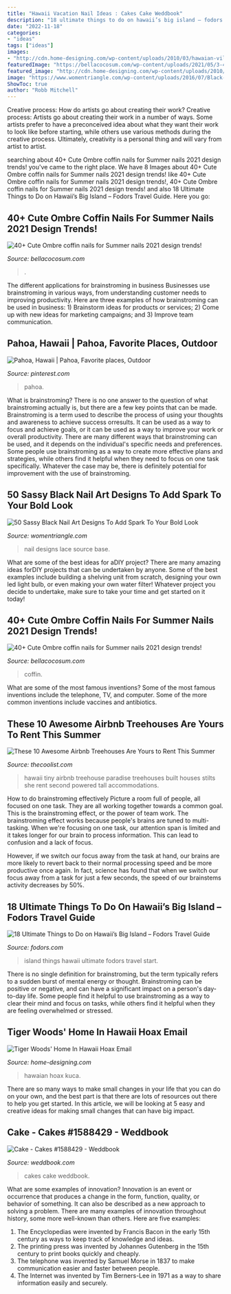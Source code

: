 ```yaml
---
title: "Hawaii Vacation Nail Ideas : Cakes Cake Weddbook"
description: "18 ultimate things to do on hawaii’s big island – fodors travel guide"
date: "2022-11-18"
categories:
- "ideas"
tags: ["ideas"]
images:
- "http://cdn.home-designing.com/wp-content/uploads/2010/03/hawaian-villa-dining-space.jpg"
featuredImage: "https://bellacocosum.com/wp-content/uploads/2021/05/3-4.jpg"
featured_image: "http://cdn.home-designing.com/wp-content/uploads/2010/03/hawaian-villa-dining-space.jpg"
image: "https://www.womentriangle.com/wp-content/uploads/2016/07/Black-Nail-art-designs40180716.jpg"
ShowToc: true
author: "Robb Mitchell"
---
```



Creative process: How do artists go about creating their work?
Creative process: Artists go about creating their work in a number of ways. Some artists prefer to have a preconceived idea about what they want their work to look like before starting, while others use various methods during the creative process. Ultimately, creativity is a personal thing and will vary from artist to artist.

	

		
searching about 40+ Cute Ombre coffin nails for Summer nails 2021 design trends! you've came to the right place. We have 8 Images about 40+ Cute Ombre coffin nails for Summer nails 2021 design trends! like 40+ Cute Ombre coffin nails for Summer nails 2021 design trends!, 40+ Cute Ombre coffin nails for Summer nails 2021 design trends! and also 18 Ultimate Things to Do on Hawaii’s Big Island – Fodors Travel Guide. Here you go:
		
    
## 40+ Cute Ombre Coffin Nails For Summer Nails 2021 Design Trends!

<img loading=lazy src="https://bellacocosum.com/wp-content/uploads/2021/05/12-9.jpg" onerror="this.onerror=null;this.src='https://tse1.mm.bing.net/th?id=OIP.jhgzK6k5Y0t6QVBN-PJRaQHaLH&amp;pid=15.1';" alt="40+ Cute Ombre coffin nails for Summer nails 2021 design trends!">

_Source: bellacocosum.com_

>. 

	

The different applications for brainstroming in business
Businesses use brainstroming in various ways, from understanding customer needs to improving productivity. Here are three examples of how brainstroming can be used in business: 1) Brainstorm ideas for products or services; 2) Come up with new ideas for marketing campaigns; and 3) Improve team communication.

    
## Pahoa, Hawaii | Pahoa, Favorite Places, Outdoor

<img loading=lazy src="https://i.pinimg.com/736x/8e/ea/c2/8eeac283fc2423c39084f4a8ad95f54d--hawaii.jpg" onerror="this.onerror=null;this.src='https://tse2.mm.bing.net/th?id=OIP.CForlhv8oPdXt4Gxhm5JtAHaFj&amp;pid=15.1';" alt="Pahoa, Hawaii | Pahoa, Favorite places, Outdoor">

_Source: pinterest.com_

>pahoa. 

	

What is brainstroming?
There is no one answer to the question of what brainstroming actually is, but there are a few key points that can be made. Brainstroming is a term used to describe the process of using your thoughts and awareness to achieve success orresults. It can be used as a way to focus and achieve goals, or it can be used as a way to improve your work or overall productivity. There are many different ways that brainstroming can be used, and it depends on the individual's specific needs and preferences. Some people use brainstroming as a way to create more effective plans and strategies, while others find it helpful when they need to focus on one task specifically. Whatever the case may be, there is definitely potential for improvement with the use of brainstroming.

    
## 50 Sassy Black Nail Art Designs To Add Spark To Your Bold Look

<img loading=lazy src="https://www.womentriangle.com/wp-content/uploads/2016/07/Black-Nail-art-designs40180716.jpg" onerror="this.onerror=null;this.src='https://tse4.mm.bing.net/th?id=OIP.L1mLBA-xrTjzcaeq2NwgvAHaLP&amp;pid=15.1';" alt="50 Sassy Black Nail Art Designs To Add Spark To Your Bold Look">

_Source: womentriangle.com_

>nail designs lace source base. 

	

What are some of the best ideas for aDIY project?
There are many amazing ideas forDIY projects that can be undertaken by anyone. Some of the best examples include building a shelving unit from scratch, designing your own led light bulb, or even making your own water filter! Whatever project you decide to undertake, make sure to take your time and get started on it today!

    
## 40+ Cute Ombre Coffin Nails For Summer Nails 2021 Design Trends!

<img loading=lazy src="https://bellacocosum.com/wp-content/uploads/2021/05/3-4.jpg" onerror="this.onerror=null;this.src='https://tse1.mm.bing.net/th?id=OIP.mX6CqGfpyzKP_WCDHsQn9wHaLH&amp;pid=15.1';" alt="40+ Cute Ombre coffin nails for Summer nails 2021 design trends!">

_Source: bellacocosum.com_

>coffin. 

	

What are some of the most famous inventions?
Some of the most famous inventions include the telephone, TV, and computer. Some of the more common inventions include vaccines and antibiotics.

    
## These 10 Awesome Airbnb Treehouses Are Yours To Rent This Summer

<img loading=lazy src="https://cdn.thecoolist.com/wp-content/uploads/2015/05/AirBNB-TreeHouses-Hawaii-Treehouse-for-Rent-3.jpg" onerror="this.onerror=null;this.src='https://tse1.mm.bing.net/th?id=OIP.YnbbHW3uLY7UdlTUhvBtPwEyDL&amp;pid=15.1';" alt="These 10 Awesome Airbnb Treehouses Are Yours to Rent This Summer">

_Source: thecoolist.com_

>hawaii tiny airbnb treehouse paradise treehouses built houses stilts she rent second powered tall accommodations. 

	

How to do brainstroming effectively
Picture a room full of people, all focused on one task. They are all working together towards a common goal. This is the brainstroming effect, or the power of team work.
The brainstroming effect works because people's brains are tuned to multi-tasking. When we're focusing on one task, our attention span is limited and it takes longer for our brain to process information. This can lead to confusion and a lack of focus.

However, if we switch our focus away from the task at hand, our brains are more likely to revert back to their normal processing speed and be more productive once again. In fact, science has found that when we switch our focus away from a task for just a few seconds, the speed of our brainstems activity decreases by 50%.

    
## 18 Ultimate Things To Do On Hawaii’s Big Island – Fodors Travel Guide

<img loading=lazy src="https://cdn.fodors.com/wp-content/uploads/2018/02/Ultimate-Things-To-Do-Big-Island-Hero.jpg" onerror="this.onerror=null;this.src='https://tse4.mm.bing.net/th?id=OIP.8cx701TePsf7W48cHu2WVgHaE8&amp;pid=15.1';" alt="18 Ultimate Things to Do on Hawaii’s Big Island – Fodors Travel Guide">

_Source: fodors.com_

>island things hawaii ultimate fodors travel start. 

	

There is no single definition for brainstroming, but the term typically refers to a sudden burst of mental energy or thought. Brainstroming can be positive or negative, and can have a significant impact on a person's day-to-day life. Some people find it helpful to use brainstroming as a way to clear their mind and focus on tasks, while others find it helpful when they are feeling overwhelmed or stressed.

    
## Tiger Woods&#039; Home In Hawaii Hoax Email

<img loading=lazy src="http://cdn.home-designing.com/wp-content/uploads/2010/03/hawaian-villa-dining-space.jpg" onerror="this.onerror=null;this.src='https://tse4.mm.bing.net/th?id=OIP.BKKnTTa9mGJliOD3Kam1awHaEw&amp;pid=15.1';" alt="Tiger Woods&#039; Home In Hawaii Hoax Email">

_Source: home-designing.com_

>hawaian hoax kuca. 

	

There are so many ways to make small changes in your life that you can do on your own, and the best part is that there are lots of resources out there to help you get started. In this article, we will be looking at 5 easy and creative ideas for making small changes that can have big impact.

    
## Cake - Cakes #1588429 - Weddbook

<img loading=lazy src="http://s6.weddbook.me/t1/1/5/8/1588429/cakes.jpg" onerror="this.onerror=null;this.src='https://tse1.mm.bing.net/th?id=OIP.VWw07UIioPyTZED-vy3LwgHaMX&amp;pid=15.1';" alt="Cake - Cakes #1588429 - Weddbook">

_Source: weddbook.com_

>cakes cake weddbook. 

	

What are some examples of innovation?
Innovation is an event or occurrence that produces a change in the form, function, quality, or behavior of something. It can also be described as a new approach to solving a problem. There are many examples of innovation throughout history, some more well-known than others. Here are five examples:
1. The Encyclopedias were invented by Francis Bacon in the early 15th century as ways to keep track of knowledge and ideas.
2. The printing press was invented by Johannes Gutenberg in the 15th century to print books quickly and cheaply.
3. The telephone was invented by Samuel Morse in 1837 to make communication easier and faster between people. 
4. The Internet was invented by Tim Berners-Lee in 1971 as a way to share information easily and securely. 

